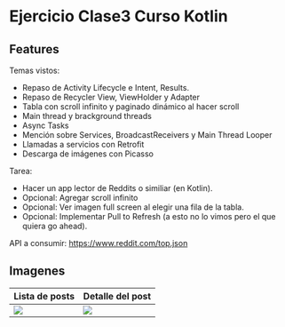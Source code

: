 Ejercicio Clase3 Curso Kotlin
=============

Features
-------------

Temas vistos:
- Repaso de Activity Lifecycle e Intent, Results.
- Repaso de Recycler View, ViewHolder y Adapter
- Tabla con scroll infinito y paginado dinámico al hacer scroll
- Main thread y brackground threads
- Async Tasks
- Mención sobre Services, BroadcastReceivers y Main Thread Looper
- Llamadas a servicios con Retrofit 
- Descarga de imágenes con Picasso


Tarea:
- Hacer un app lector de Reddits o similiar (en Kotlin).
- Opcional: Agregar scroll infinito
- Opcional: Ver imagen full screen al elegir una fila de la tabla.
- Opcional: Implementar Pull to Refresh (a esto no lo vimos pero el que quiera go ahead).

API a consumir:
https://www.reddit.com/top.json


Imagenes
-------------

Lista de posts  | Detalle del post
------------- | -------------
![](https://raw.githubusercontent.com/moisesGlb/kotlinTraining/clase3/app/src/main/res/mipmap-anydpi-v26/redit_post_list.png)  | ![](https://raw.githubusercontent.com/moisesGlb/kotlinTraining/clase3/app/src/main/res/mipmap-anydpi-v26/redit_post_detail.png)







